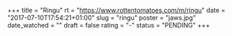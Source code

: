 +++
title = "Ringu"
rt = "https://www.rottentomatoes.com/m/ringu"
date = "2017-07-10T17:54:21+01:00"
slug = "ringu"
poster = "jaws.jpg"
date_watched = ""
draft = false
rating = "-"
status = "PENDING"
+++